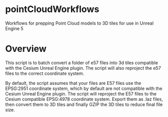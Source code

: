 # pointCloudWorkflows
Workflows for prepping Point Cloud models to 3D tiles for use in Unreal Engine 5

# Overview
This script is to batch convert a folder of e57 files into 3d tiles compatible with the Cesium Unreal Engine plugin. The script will also reproject the e57 files to the correct coordinate system.

By default, the script assumes that your files are E57 files use the EPSG:2951 coordinate system, which by default are not compatible with the Cesium Unreal Engine plugin. The script will reproject the E57 files to the Cesium compatible EPSG:4978 coordinate system. Export them as .laz files, then convert them to 3D tiles and finally GZIP the 3D tiles to reduce final file size.
